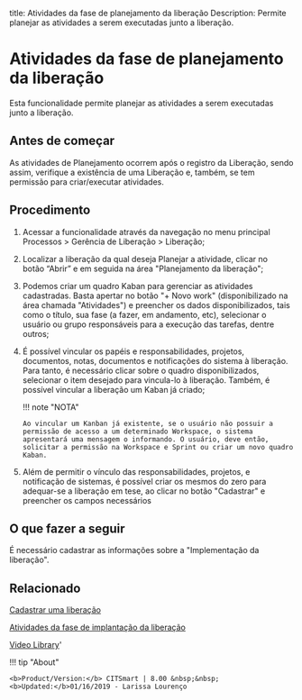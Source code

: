 title:  Atividades da fase de planejamento da liberação 
Description: Permite planejar as atividades a serem executadas junto a liberação. 
# Atividades da fase de planejamento da liberação

Esta funcionalidade permite planejar as atividades a serem executadas junto a liberação.

Antes de começar
--------------------

As atividades de Planejamento ocorrem após o registro da 
Liberação, sendo assim, verifique a existência de uma Liberação e, também, se
tem permissão para criar/executar atividades.

Procedimento
----------------

1.  Acessar a funcionalidade através da navegação no menu principal Processos \>
    Gerência de Liberação \> Liberação;

2.  Localizar a liberação da qual deseja Planejar a atividade,
    clicar no botão “Abrir” e em seguida na área "Planejamento da liberação";

3.  Podemos criar um quadro Kaban para gerenciar as atividades cadastradas.
    Basta apertar no botão "+ Novo work" (disponibilizado na área chamada
    "Atividades") e preencher os dados disponibilizados, tais como o título, sua
    fase (a fazer, em andamento, etc), selecionar o usuário ou grupo
    responsáveis para a execução das tarefas, dentre outros;

4.  É possível vincular os papéis e responsabilidades, projetos, documentos,
    notas, documentos e notificações do sistema à liberação. Para
    tanto, é necessário clicar sobre o quadro disponibilizados, selecionar o
    item desejado para vincula-lo à liberação. Também, é possível vincular a liberação
    um   Kaban já criado;
    
    !!! note "NOTA"
    
        Ao vincular um Kanban já existente, se o usuário não possuir a permissão de acesso a um determinado Workspace, o sistema apresentará uma mensagem o informando. O usuário, deve então, solicitar a permissão na Workspace e Sprint ou criar um novo quadro Kaban. 

5.  Além de permitir o vínculo das responsabilidades, projetos, e notificação de
    sistemas, é possível criar os mesmos do zero para adequar-se a liberação em
    tese, ao clicar no botão "Cadastrar" e preencher os campos necessários

O que fazer a seguir
------------------------

É necessário cadastrar as informações sobre a "Implementação da liberação".

Relacionado
---------------

[Cadastrar uma liberação](/pt-br/citsmart-platform-8/processes/release/use/register-release-request.html)

[Atividades da fase de implantação da liberação](/pt-br/citsmart-platform-8/processes/release/use/deployment-release-activities.html)

<i class='fa fa-youtube-play  fa-2x' style='color:#97ce17;vertical-align: middle;'> </i> [Video Library](https://www.youtube.com/playlist?list=PLB5qK2uzf2RPc9F3kW8T8Mw2rtMylBEWC)'

!!! tip "About"

    <b>Product/Version:</b> CITSmart | 8.00 &nbsp;&nbsp;
    <b>Updated:</b>01/16/2019 - Larissa Lourenço

